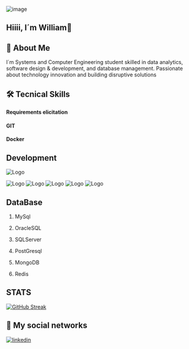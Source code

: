 ![image](https://github.com/user-attachments/assets/255c0640-3961-4d1f-8810-c578793dd33c)

## Hiiii, I´m William👋


## 🚀 About Me
I´m Systems and Computer Engineering student skilled in data analytics, software design & development, and database management. Passionate about technology innovation and building disruptive solutions


## 🛠 Tecnical Skills

#### Requirements elicitation
#### GIT
#### Docker


## Development
![Logo](https://cdn-icons-png.flaticon.com/128/919/919854.png)

![Logo](https://cdn-icons-png.flaticon.com/128/919/919852.png)
![Logo](https://cdn-icons-png.flaticon.com/128/5968/5968292.png)
![Logo](https://cdn-icons-png.flaticon.com/128/16511/16511176.png)
![Logo](https://cdn-icons-png.flaticon.com/128/5968/5968267.png)
![Logo](https://cdn-icons-png.flaticon.com/128/9472/9472489.png)


## DataBase
1. MySql
2. OracleSQL
3. SQLServer
4. PostGresql

4. MongoDB
5. Redis

## STATS 
[![GitHub Streak](https://github-readme-streak-stats.herokuapp.com?user=WilliamC111&theme=gotham&hide_border=FALSO&short_numbers=FALSO)](https://git.io/streak-stats)



## 🔗 My social networks

[![linkedin](https://img.shields.io/badge/linkedin-0A66C2?style=for-the-badge&logo=linkedin&logoColor=white)](https://www.linkedin.com/in/williamcelylopez/)




